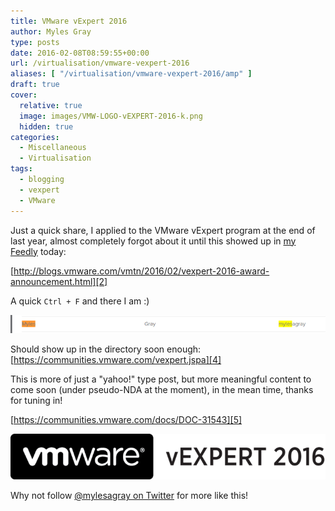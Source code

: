 ```yaml
---
title: VMware vExpert 2016
author: Myles Gray
type: posts
date: 2016-02-08T08:59:55+00:00
url: /virtualisation/vmware-vexpert-2016
aliases: [ "/virtualisation/vmware-vexpert-2016/amp" ]
draft: true
cover:
  relative: true
  image: images/VMW-LOGO-vEXPERT-2016-k.png
  hidden: true
categories:
  - Miscellaneous
  - Virtualisation
tags:
  - blogging
  - vexpert
  - VMware
---
```


Just a quick share, I applied to the VMware vExpert program at the end of last year, almost completely forgot about it until this showed up in [my Feedly][1] today:

[http://blogs.vmware.com/vmtn/2016/02/vexpert-2016-award-announcement.html][2]

A quick `Ctrl + F` and there I am :)

![VMware vExpert 2016][3]

Should show up in the directory soon enough: [https://communities.vmware.com/vexpert.jspa][4]

This is more of just a "yahoo!" type post, but more meaningful content to come soon (under pseudo-NDA at the moment), in the mean time, thanks for tuning in!

[https://communities.vmware.com/docs/DOC-31543][5]

![enter image description here][6]

Why not follow [@mylesagray on Twitter][7] for more like this!

 [1]: https://feedly.com/mylesgray
 [2]: http://blogs.vmware.com/vmtn/2016/02/vexpert-2016-award-announcement.html
 [3]: images/Image-5.png
 [4]: https://communities.vmware.com/vexpert.jspa
 [5]: https://communities.vmware.com/docs/DOC-31543
 [6]: images/VMW-LOGO-vEXPERT-2016-k.png
 [7]: https://twitter.com/mylesagray
